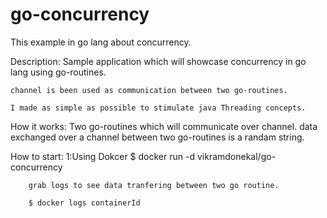 # go-concurrency

This example in go lang about concurrency. 

Description:
	Sample application which will showcase concurrency in go lang using go-routines.
	
	channel is been used as communication between two go-routines.
	
	I made as simple as possible to stimulate java Threading concepts.
	
	
How it works:
	Two go-routines which will communicate over channel.
	data exchanged over a channel between two go-routines is a randam string.
	
	

How to start:
	1:Using Dokcer 
		$ docker run -d vikramdonekal/go-concurrency
		
		grab logs to see data tranfering between two go routine.
		
		$ docker logs containerId
		
		
